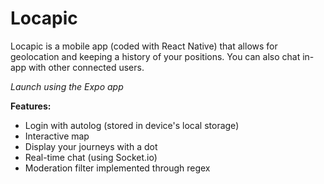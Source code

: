 # Locapic
Locapic is a mobile app (coded with React Native) that allows for geolocation and keeping a history of your positions. You can also chat in-app with other connected users.

_Launch using the Expo app_

**Features:**

- Login with autolog (stored in device's local storage)
- Interactive map
- Display your journeys with a dot
- Real-time chat (using Socket.io)
- Moderation filter implemented through regex
